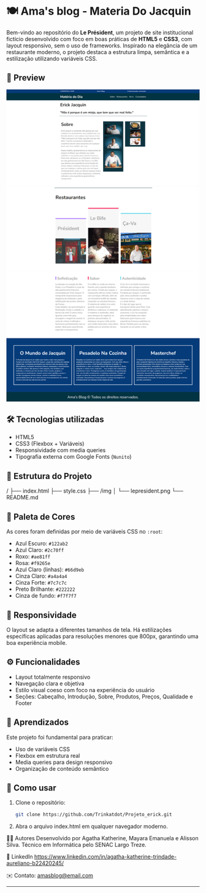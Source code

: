 # 🍽️ Ama's blog - Materia Do Jacquin

Bem-vindo ao repositório do **Le Président**, um projeto de site institucional fictício desenvolvido com foco em boas práticas de **HTML5** e **CSS3**, com layout responsivo, sem o uso de frameworks. Inspirado na elegância de um restaurante moderno, o projeto destaca a estrutura limpa, semântica e a estilização utilizando variáveis CSS.

## 📸 Preview

<img src="./img/site1.png">
<img src="./img/site2.png">
<img src="./img/site3.png">
<img src="./img/site4.png"> <!-- Atualize o caminho conforme necessário -->

## 🛠️ Tecnologias utilizadas

- HTML5
- CSS3 (Flexbox + Variáveis)
- Responsividade com media queries
- Tipografia externa com Google Fonts (`Nunito`)

## 📁 Estrutura do Projeto

/
├── index.html
├── style.css
├── /img
│ └── lepresident.png
└── README.md



## 🎨 Paleta de Cores

As cores foram definidas por meio de variáveis CSS no `:root`:

- Azul Escuro: `#122ab2`
- Azul Claro: `#2c70ff`
- Roxo: `#ae81ff`
- Rosa: `#f9265e`
- Azul Claro (linhas): `#66d9eb`
- Cinza Claro: `#a4a4a4`
- Cinza Forte: `#7c7c7c`
- Preto Brilhante: `#222222`
- Cinza de fundo: `#f7f7f7`

## 📱 Responsividade

O layout se adapta a diferentes tamanhos de tela. Há estilizações específicas aplicadas para resoluções menores que 800px, garantindo uma boa experiência mobile.

## ⚙️ Funcionalidades

- Layout totalmente responsivo
- Navegação clara e objetiva
- Estilo visual coeso com foco na experiência do usuário
- Seções: Cabeçalho, Introdução, Sobre, Produtos, Preços, Qualidade e Footer

## 📌 Aprendizados

Este projeto foi fundamental para praticar:

- Uso de variáveis CSS
- Flexbox em estrutura real
- Media queries para design responsivo
- Organização de conteúdo semântico

## 🚀 Como usar

1. Clone o repositório:
   ```bash
   git clone https://github.com/Trinkatdot/Projeto_erick.git
   ```
2. Abra o arquivo index.html em qualquer navegador moderno.

🧑‍💻 Autores
Desenvolvido por Agatha Katherine, Mayara Emanuela e Alisson Silva.
Técnico em Informática pelo SENAC Largo Treze.

💼 LinkedIn https://www.linkedin.com/in/agatha-katherine-trindade-aureliano-b22420245/


✉️ Contato: amasblog@email.com


---


